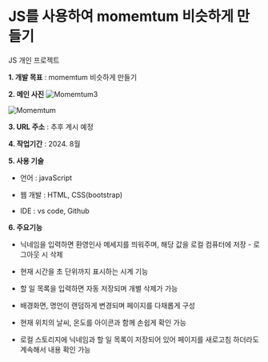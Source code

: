 # JS를 사용하여 momemtum 비슷하게 만들기
JS 개인 프로젝트

**1. 개발 목표** : momemtum 비슷하게 만들기

**2. 메인 사진**
![Momemtum3](https://github.com/user-attachments/assets/4b3bba9d-9b31-4565-8033-00934a11ad42)

![Momemtum](https://github.com/user-attachments/assets/bdfaf0b6-fd1b-4e77-8a2b-f32303efaf7e)

**3. URL 주소** : 추후 계시 예정

**4. 작업기간** : 2024. 8월

**5. 사용 기술**

- 언어 : javaScript

- 웹 개발 : HTML, CSS(bootstrap)

- IDE : vs code, Github

**6. 주요기능**

- 닉네임을 입력하면 환영인사 메세지를 띄워주며, 해당 값을 로컬 컴퓨터에 저장 - 로그아웃 시 삭제

- 현재 시간을 초 단위까지 표시하는 시계 기능

- 할 일 목록을 입력하면 자동 저장되며 개별 삭제가 가능

- 배경화면, 명언이 랜덤하게 변경되며 페이지를 다채롭게 구성

- 현재 위치의 날씨, 온도를 아이콘과 함께 손쉽게 확인 가능

- 로컬 스토리지에 닉네임과 할 일 목록이 저장되어 있어 페이지를 새로고침 하더라도 계속해서 내용 확인 가능

